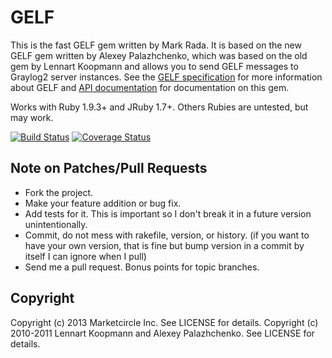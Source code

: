 # GELF

This is the fast GELF gem written by Mark Rada. It is based on the new
GELF gem written by Alexey Palazhchenko, which was based on the old gem
by Lennart Koopmann and allows you to send GELF messages to Graylog2
server instances. See the [GELF specification](http://www.graylog2.org/about/gelf)
for more information about GELF and 
[API documentation](http://rdoc.info/github/Marketcircle/gelf-rb/master/frames)
for documentation on this gem.

Works with Ruby 1.9.3+ and JRuby 1.7+. Others Rubies are untested,
but may work.

[![Build Status](https://travis-ci.org/Marketcircle/gelf-rb.png?branch=master)](https://travis-ci.org/Marketcircle/gelf-rb)
[![Coverage Status](https://coveralls.io/repos/Marketcircle/gelf-rb/badge.png)](https://coveralls.io/r/Marketcircle/gelf-rb)


## Note on Patches/Pull Requests

* Fork the project.
* Make your feature addition or bug fix.
* Add tests for it. This is important so I don't break it in a future version unintentionally.
* Commit, do not mess with rakefile, version, or history.
  (if you want to have your own version, that is fine but bump version in a commit by itself I can ignore when I pull)
* Send me a pull request. Bonus points for topic branches.

## Copyright

Copyright (c) 2013 Marketcircle Inc. See LICENSE for details.
Copyright (c) 2010-2011 Lennart Koopmann and Alexey Palazhchenko. See LICENSE for details.
